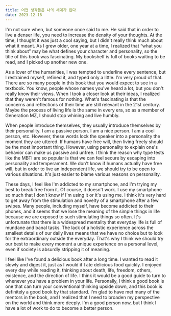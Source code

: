 ```yaml
---
title: 어떤 생각들은 나의 세계가 된다
date: 2023-12-18
---
```



I'm not sure when, but someone once said to me. He said that in order to live a denser life, you need to increase the density of your thoughts. At the time, I thought it was just a cool saying, but I didn't really think much about what it meant. As I grew older, one year at a time, I realized that “what you think about” may be what defines your character and personality, so the title of this book was fascinating. My bookshelf is full of books waiting to be read, and I picked up another new one.


As a lover of the humanities, I was tempted to underline every sentence, but I restrained myself, refined it, and typed only a little. I'm very proud of that. There are so many people in this book that you would expect to see in a textbook. You know, people whose names you've heard a lot, but you don't really know their views. When I took a closer look at their ideas, I realized that they weren't famous for nothing. What's fascinating is that the concerns and reflections of their time are still relevant in the 21st century. Maybe the process of living life is the same in every era, so as a member of Generation MZ, I should stop whining and live humbly.

When people introduce themselves, they usually introduce themselves by their personality. I am a passive person. I am a nice person. I am a cool person, etc. However, these words lock the speaker into a personality the moment they are uttered. If humans have free will, then living freely should be the most important thing. However, using personality to explain one's behavior can make us passive and unfree. I think the reason why type tests like the MBTI are so popular is that we can feel secure by escaping into personality and temperament. We don't know if humans actually have free will, but in order to live an independent life, we should try to be open to various situations. It's just easier to blame various reasons on personality.

These days, I feel like I'm addicted to my smartphone, and I'm trying my best to break free from it. Of course, it doesn't work. I use my smartphone so much that I don't know if I'm using it or it's using me. I think it's very hard to get away from the stimulation and novelty of a smartphone after a few swipes. Many people, including myself, have become addicted to their phones, and it seems that we lose the meaning of the simple things in life because we are exposed to such stimulating things so often. It's unfortunate that there is a widespread mentality that everyday life is full of mundane and banal tasks. The lack of a holistic experience across the smallest details of our daily lives means that we have no choice but to look for the extraordinary outside the everyday. That's why I think we should try our best to make every moment a unique experience on a personal level, even if society is absurdly stripping it of meaning.

I feel like I've found a delicious book after a long time. I wanted to read it slowly and digest it, just as I would if I ate delicious food quickly. I enjoyed every day while reading it, thinking about death, life, freedom, others, existence, and the direction of life. I think it would be a good guide to turn to whenever you have a problem in your life. Personally, I think a good book is one that can turn your conventional thinking upside down, and this book is definitely a good book by that standard. I'm glad to have met many of the mentors in the book, and I realized that I need to broaden my perspective on the world and think more deeply. I'm a good person now, but I think I have a lot of work to do to become a better person.
